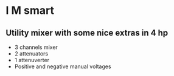 # I M smart

## Utility mixer with some nice extras in 4 hp

- 3 channels mixer
- 2 attenuators
- 1 attenuverter
- Positive and negative manual voltages
